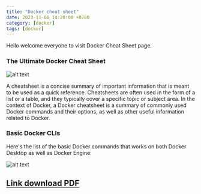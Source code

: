 ```yaml
---
title: "Docker cheat sheet"
date: 2023-11-06 14:20:00 +0700
category: [docker]
tags: [docker]
---
```

Hello welcome everyone to visit Docker Cheat Sheet page.

### The Ultimate Docker Cheat Sheet

![alt text](https://user-images.githubusercontent.com/313480/210130087-62a755f7-499c-4f5a-a91c-9151ac82417e.png)

A cheatsheet is a concise summary of important information that is meant to be used as a quick reference. Cheatsheets are often used in the form of a list or a table, and they typically cover a specific topic or subject area. In the context of Docker, a Docker cheatsheet is a summary of commonly used Docker commands and their options, as well as other useful information related to Docker.

### Basic Docker CLIs

Here's the list of the basic Docker commands that works on both Docker Desktop as well as Docker Engine:

![alt text](https://raw.githubusercontent.com/sangam14/dockercheatsheets/master/dockercheatsheet8.png)

## [Link download PDF](https://docs.docker.com/get-started/docker_cheatsheet.pdf) ##
